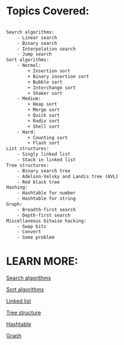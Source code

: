 # **Topics Covered:**


```sh

Search algorithms:
    - Linear search
    - Binary search
    - Interpolation search
    - Jump search
Sort algorithms:
    - Normal:
        + Insertion sort 
        + Binary insertion sort
        + Bubble sort
        + Interchange sort
        + Shaker sort 
    - Medium:
        + Heap sort
        + Merge sort
        + Quick sort
        + Radix sort
        + Shell sort
    - Hard:
        + Counting sort
        + Flash sort
List structures:
    - Singly linked list
    - Stack in linked list 
Tree structures:
    - Binary search tree
    - Adelson-Velsky and Landis tree (AVL)
    - Red black tree
Hashing: 
    - Hashtable for number
    - Hashtable for string
Graph:
    - Breadth-first search 
    - Depth-first search
Miscellaneous bitwise hacking:
    - Swap bits
    - Convert
    - Some problem

```
# **LEARN MORE:**

[Search algorithms](https://github.com/hdh2k2/Data-Structures-and-Algorithms/blob/master/search/README.md)

[Sort algorithms](https://github.com/hdh2k2/Data-Structures-and-Algorithms/blob/master/sort/README.md)

[Linked list](https://github.com/hdh2k2/Data-Structures-and-Algorithms/blob/master/singly_linked_list/README.md)

[Tree structure](https://github.com/hdh2k2/Data-Structures-and-Algorithms/blob/master/tree/README.md)

[Hashtable](https://github.com/hdh2k2/Data-Structures-and-Algorithms/blob/master/hash/hash_table/README.md)

[Graph](https://github.com/hdh2k2/Data-Structures-and-Algorithms/blob/master/graph/README.md)